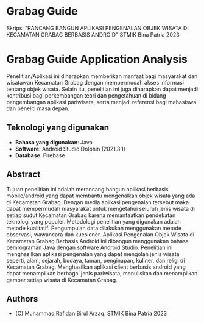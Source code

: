 # Grabag Guide
Skripsi "RANCANG BANGUN APLIKASI PENGENALAN OBJEK WISATA DI KECAMATAN GRABAG BERBASIS ANDROID" STMIK Bina Patria 2023

# Grabag Guide Application Analysis

Penelitian/Aplikasi ini diharapkan memberikan manfaat bagi masyarakat dan wisatawan Kecamatan Grabag dengan mempermudah akses informasi tentang objek wisata. Selain itu, penelitian ini juga diharapkan dapat menjadi kontribusi bagi perkembangan teori dan pengetahuan di bidang pengembangan aplikasi pariwisata, serta menjadi referensi bagi mahasiswa dan peneliti masa depan.

## Teknologi yang digunakan
- **Bahasa yang digunakan**: Java
- **Software**: Android Studio Dolphin (2021.3.1)
- **Database**: Firebase

## Abstract

Tujuan penelitian ini adalah merancang bangun aplikasi berbasis mobile/android yang dapat membantu mengenalkan objek wisata yang ada di Kecamatan Grabag. Dengan media aplikasi pengenalan tersebut maka dapat mempermudah masyarakat untuk mengetahui seluruh jenis wisata di setiap sudut Kecamatan Grabag karena memanfaatkan pendekatan teknologi yang populer. Metodologi penelitian yang digunakan adalah metode kualitatif. Pengumpulan data dilakukan menggunakan metode observasi, wawancara dan kuesioner. Aplikasi Pengenalan Objek Wisata di Kecamatan Grabag Berbasis Android ini dibangun menggunakan bahasa pemrograman Java dengan software Android Studio. Penelitian ini menghasilkan aplikasi pengenalan yang dapat mengolah jenis wisata seperti, alam, sejarah, budaya, taman, penginapan, kuliner, dan religi di Kecamatan Grabag. Menghasilkan aplikasi client berbasis android yang dapat menampilkan berbagai jenis pariwisata, menuliskan dan menampilkan gambar setiap wisata di Kecamatan Grabag.

## Authors
- (C) Muhammad Rafidan Birul Arzaq, STMIK Bina Patria 2023
